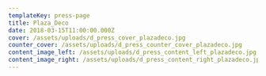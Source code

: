 ```yaml
---
templateKey: press-page
title: Plaza_Deco
date: 2018-03-15T11:00:00.000Z
cover: /assets/uploads/d_press_cover_plazadeco.jpg
counter_cover: /assets/uploads/d_press_counter_cover_plazadeco.jpg
content_image_left: /assets/uploads/d_press_content_left_plazadeco.jpg
content_image_right: /assets/uploads/d_press_content_right_plazadeco.jpg
---
```


